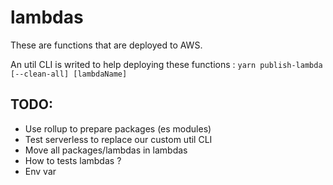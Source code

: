 # lambdas

These are functions that are deployed to AWS.

An util CLI is writed to help deploying these functions :
`yarn publish-lambda [--clean-all] [lambdaName]`

## TODO:

- Use rollup to prepare packages (es modules)
- Test serverless to replace our custom util CLI
- Move all packages/lambdas in lambdas
- How to tests lambdas ?
- Env var
